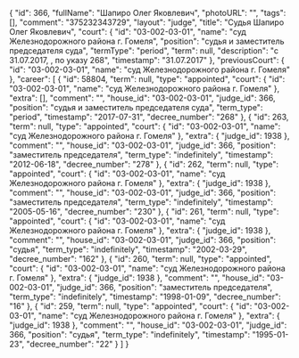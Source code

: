 {
    "id": 366,
    "fullName": "Шапиро Олег Яковлевич",
    "photoURL": "",
    "tags": [],
    "comment": "375232343729",
    "layout": "judge",
    "title": "Судья Шапиро Олег Яковлевич",
    "court": {
        "id": "03-002-03-01",
        "name": "суд Железнодорожного района г. Гомеля",
        "position": "судья и заместитель председателя суда",
        "termType": "period",
        "term": null,
        "description": "c 31.07.2017, , по указу 268",
        "timestamp": "31.07.2017"
    },
    "previousCourt": {
        "id": "03-002-03-01",
        "name": "суд Железнодорожного района г. Гомеля"
    },
    "career": [
        {
            "id": 58804,
            "term": null,
            "type": "appointed",
            "court": {
                "id": "03-002-03-01",
                "name": "суд Железнодорожного района г. Гомеля"
            },
            "extra": [],
            "comment": "",
            "house_id": "03-002-03-01",
            "judge_id": 366,
            "position": "судья и заместитель председателя суда",
            "term_type": "period",
            "timestamp": "2017-07-31",
            "decree_number": "268"
        },
        {
            "id": 263,
            "term": null,
            "type": "appointed",
            "court": {
                "id": "03-002-03-01",
                "name": "суд Железнодорожного района г. Гомеля"
            },
            "extra": {
                "judge_id": 1938
            },
            "comment": "",
            "house_id": "03-002-03-01",
            "judge_id": 366,
            "position": "заместитель председателя",
            "term_type": "indefinitely",
            "timestamp": "2012-06-18",
            "decree_number": "278"
        },
        {
            "id": 262,
            "term": null,
            "type": "appointed",
            "court": {
                "id": "03-002-03-01",
                "name": "суд Железнодорожного района г. Гомеля"
            },
            "extra": {
                "judge_id": 1938
            },
            "comment": "",
            "house_id": "03-002-03-01",
            "judge_id": 366,
            "position": "заместитель председателя",
            "term_type": "indefinitely",
            "timestamp": "2005-05-16",
            "decree_number": "230"
        },
        {
            "id": 261,
            "term": null,
            "type": "appointed",
            "court": {
                "id": "03-002-03-01",
                "name": "суд Железнодорожного района г. Гомеля"
            },
            "extra": {
                "judge_id": 1938
            },
            "comment": "",
            "house_id": "03-002-03-01",
            "judge_id": 366,
            "position": "судья",
            "term_type": "indefinitely",
            "timestamp": "2002-03-29",
            "decree_number": "162"
        },
        {
            "id": 260,
            "term": null,
            "type": "appointed",
            "court": {
                "id": "03-002-03-01",
                "name": "суд Железнодорожного района г. Гомеля"
            },
            "extra": {
                "judge_id": 1938
            },
            "comment": "",
            "house_id": "03-002-03-01",
            "judge_id": 366,
            "position": "заместитель председателя",
            "term_type": "indefinitely",
            "timestamp": "1998-01-09",
            "decree_number": "16"
        },
        {
            "id": 259,
            "term": null,
            "type": "appointed",
            "court": {
                "id": "03-002-03-01",
                "name": "суд Железнодорожного района г. Гомеля"
            },
            "extra": {
                "judge_id": 1938
            },
            "comment": "",
            "house_id": "03-002-03-01",
            "judge_id": 366,
            "position": "судья",
            "term_type": "indefinitely",
            "timestamp": "1995-01-23",
            "decree_number": "22"
        }
    ]
}
